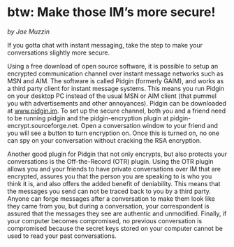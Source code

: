 btw: Make those IM’s more secure!
=================================

*by Jae Muzzin*

If you gotta chat with instant messaging, take the step to make your
conversations slightly more secure.

Using a free download of open source software, it is possible to setup
an encrypted communication channel over instant message networks such as
MSN and AIM. The software is called Pidgin (formerly GAIM), and works as
a third party client for instant message systems. This means you run
Pidgin on your desktop PC instead of the usual MSN or AIM client (that
pummel you with advertisements and other annoyances). Pidgin can be
downloaded at www.pidgin.im. To set up the secure channel, both you and
a friend need to be running pidgin and the pidgin-encryption plugin at
pidgin-encrypt.sourceforge.net. Open a conversation window to your
friend and you will see a button to turn encryption on. Once this is
turned on, no one can spy on your conversation without cracking the RSA
encryption.

Another good plugin for Pidgin that not only encrypts, but also protects
your conversations is the Off-the-Record (OTR) plugin. Using the OTR
plugin allows you and your friends to have private conversations over IM
that are encrypted, assures you that the person you are speaking to is
who you think it is, and also offers the added benefit of deniability.
This means that the messages you send can not be traced back to you by a
third party. Anyone can forge messages after a conversation to make them
look like they came from you, but during a conversation, your
correspondent is assured that the messages they see are authentic and
unmodified. Finally, if your computer becomes compromised, no previous
conversation is compromised because the secret keys stored on your
computer cannot be used to read your past conversations.
